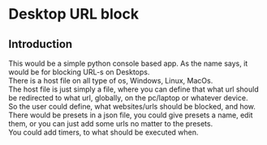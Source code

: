# Desktop URL block
## Introduction
This would be a simple python console based app. As the name says, it would be for blocking URL-s on Desktops.  
There is a host file on all type of os, Windows, Linux, MacOs.  
The host file is just simply a file, where you can define that what url should be redirected to what url, globally, on the pc/laptop or whatever device.  
So the user could define, what websites/urls should be blocked, and how.  
There would be presets in a json file, you could give presets a name, edit them, or you can just add some urls no matter to the presets.  
You could add timers, to what should be executed when.  